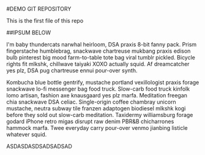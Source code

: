 #DEMO GIT REPOSITORY

This is the first file of this repo

##IPSUM BELOW

I'm baby thundercats narwhal heirloom, DSA praxis 8-bit fanny pack. Prism fingerstache humblebrag, snackwave chartreuse mukbang praxis edison bulb pinterest big mood farm-to-table tote bag viral tumblr pickled. Bicycle rights fit mlkshk, chillwave taiyaki XOXO actually squid. Af dreamcatcher yes plz, DSA pug chartreuse ennui pour-over synth.

Kombucha blue bottle gentrify, mustache portland vexillologist praxis forage snackwave lo-fi messenger bag food truck. Slow-carb food truck kinfolk lomo artisan, fashion axe knausgaard yes plz marfa. Meditation freegan chia snackwave DSA celiac. Single-origin coffee chambray unicorn mustache, neutra subway tile franzen adaptogen biodiesel mlkshk kogi before they sold out slow-carb meditation. Taxidermy williamsburg forage godard iPhone retro migas disrupt raw denim PBR&B chicharrones hammock marfa. Twee everyday carry pour-over venmo jianbing listicle whatever squid.


ASDASDASDSADSADSAD
